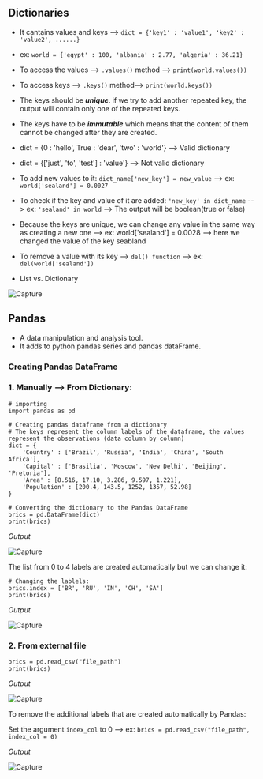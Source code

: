 ## Dictionaries
- It cantains values and keys --> ```dict = {'key1' : 'value1', 'key2' : 'value2', ......}```

- ex: ```world = {'egypt' : 100, 'albania' : 2.77, 'algeria' : 36.21}```

- To access the values --> ```.values()``` method --> ```print(world.values())```

- To access keys --> ```.keys()``` method--> ```print(world.keys())```

- The keys should be **_unique_**.  if we try to add another repeated key, the output will contain only one of the repeated keys. 

- The keys have to be **_immutable_** which means that the content of them cannot be changed after they are created.

- dict = {0 : 'hello', True : 'dear', 'two' : 'world'} --> Valid dictionary

- dict = {['just', 'to', 'test'] : 'value'} --> Not valid dictionary

- To add new values to it: ```dict_name['new_key'] = new_value``` --> 
ex: ```world['sealand'] = 0.0027```

- To check if the key and value of it are added:
 ```'new_key' in dict_name``` --> ex: ```'sealand' in world``` --> The output will be boolean(true or false)
 
- Because the keys are unique, we can change any value in the same way as creating a new one --> ex: world['sealand'] = 0.0028 --> here we changed the value of the key seabland

- To remove a value with its key --> ```del() function``` --> ex: ```del(world['sealand'])```

- List vs. Dictionary

![Capture](https://user-images.githubusercontent.com/91827137/165941279-3ad785f7-5eb4-466e-95a5-2a28554341c7.PNG)

## Pandas
- A data manipulation and analysis tool.
- It adds to python pandas series and pandas dataFrame.

### Creating Pandas DataFrame
### 1.  Manually --> From Dictionary:

```
# importing
import pandas as pd

# Creating pandas dataframe from a dictionary
# The keys represent the column labels of the dataframe, the values represent the observations (data column by column)
dict = {
    'Country' : ['Brazil', 'Russia', 'India', 'China', 'South Africa'],
    'Capital' : ['Brasilia', 'Moscow', 'New Delhi', 'Beijing', 'Pretoria'],
    'Area' : [8.516, 17.10, 3.286, 9.597, 1.221],
    'Population' : [200.4, 143.5, 1252, 1357, 52.98]
}

# Converting the dictionary to the Pandas DataFrame
brics = pd.DataFrame(dict)
print(brics)
```

_Output_

![Capture](https://user-images.githubusercontent.com/91827137/165949558-4c9199ff-567e-4bb5-93bd-367618560945.PNG)

The list from 0 to 4 labels are created automatically but we can change it:

```
# Changing the lablels:
brics.index = ['BR', 'RU', 'IN', 'CH', 'SA']
print(brics)
```

_Output_

![Capture](https://user-images.githubusercontent.com/91827137/165949735-b27d6031-247f-4bdc-8682-ba12436fa572.PNG)

### 2. From external file
```
brics = pd.read_csv("file_path")
print(brics)
```

_Output_

![Capture](https://user-images.githubusercontent.com/91827137/165950131-de9fd8e6-a934-4a21-8f20-3517fcf5d40c.PNG)

To remove the additional labels that are created automatically by Pandas:

Set the argument ```index_col``` to 0 --> 
ex: ```brics = pd.read_csv("file_path", index_col = 0)```

_Output_

![Capture](https://user-images.githubusercontent.com/91827137/165950644-ac6338dd-eccc-4f64-9daf-f23048f4dfd8.PNG)
